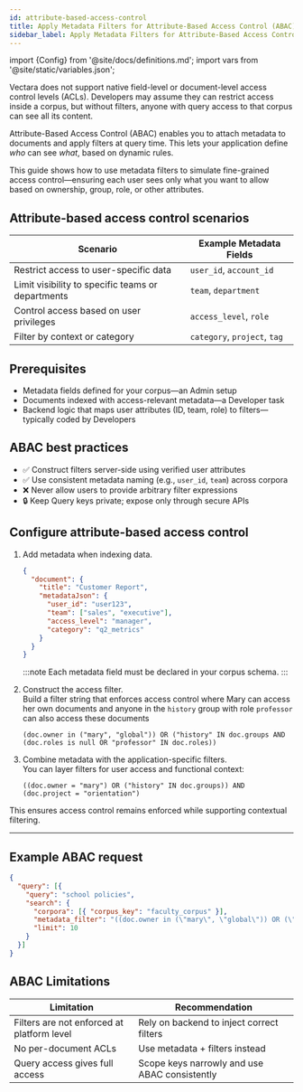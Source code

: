 ```yaml
---
id: attribute-based-access-control
title: Apply Metadata Filters for Attribute-Based Access Control (ABAC)
sidebar_label: Apply Metadata Filters for Attribute-Based Access Control (ABAC)
---
```


import {Config} from '@site/docs/definitions.md';
import vars from '@site/static/variables.json';

Vectara does not support native field-level or document-level access control 
levels (ACLs). Developers may assume they can restrict access inside a corpus, 
but without filters, anyone with query access to that corpus can see all its 
content.

Attribute-Based Access Control (ABAC) enables you to 
attach metadata to documents and apply filters at query time. This lets your 
application define *who* can see *what*, based on dynamic rules.

This guide shows how to use metadata filters to simulate fine-grained access 
control—ensuring each user sees only what you want to allow based on 
ownership, group, role, or other attributes.


## Attribute-based access control scenarios

| **Scenario**                                  | **Example Metadata Fields**              |
|-----------------------------------------------|------------------------------------------|
| Restrict access to user-specific data         | `user_id`, `account_id`                  |
| Limit visibility to specific teams or departments | `team`, `department`                  |
| Control access based on user privileges       | `access_level`, `role`                   |
| Filter by context or category                 | `category`, `project`, `tag`             |

## Prerequisites

- Metadata fields defined for your corpus—an Admin setup
- Documents indexed with access-relevant metadata—a Developer task
- Backend logic that maps user attributes (ID, team, role) to filters—typically 
  coded by Developers

## ABAC best practices

- ✅ Construct filters server-side using verified user attributes
- ✅ Use consistent metadata naming (e.g., `user_id`, `team`) across 
  corpora
- ❌ Never allow users to provide arbitrary filter expressions
- 🔒 Keep Query keys private; expose only through secure APIs

## Configure attribute-based access control

1. Add metadata when indexing data.
   ```json
   {
     "document": {
       "title": "Customer Report",
       "metadataJson": {
         "user_id": "user123",
         "team": ["sales", "executive"],
         "access_level": "manager",
         "category": "q2_metrics"
       }
     }
   }
    ```

    :::note
    Each metadata field must be declared in your corpus schema.
    :::

2. Construct the access filter.  
   Build a filter string that enforces access control where Mary can access 
   her own documents and anyone in the `history` group with role `professor` 
   can also access these documents

    `(doc.owner in ("mary", "global")) OR ("history" IN doc.groups AND (doc.roles is null OR "professor" IN doc.roles))`

3. Combine metadata with the application-specific filters.  
   You can layer filters for user access and functional context:

    `((doc.owner = "mary") OR ("history" IN doc.groups)) AND (doc.project = "orientation")`

This ensures access control remains enforced while supporting contextual filtering.

---

## Example ABAC request

```json
{
  "query": [{
    "query": "school policies",
    "search": {
      "corpora": [{ "corpus_key": "faculty_corpus" }],
      "metadata_filter": "((doc.owner in (\"mary\", \"global\")) OR (\"history\" IN doc.groups)) AND (doc.project = \"orientation\")",
      "limit": 10
    }
  }]
}
```

## ABAC Limitations

| **Limitation**                | **Recommendation**                          |
|-------------------------------|----------------------------------------------|
| Filters are not enforced at platform level | Rely on backend to inject correct filters |
| No per-document ACLs          | Use metadata + filters instead               |
| Query access gives full access | Scope keys narrowly and use ABAC consistently|
